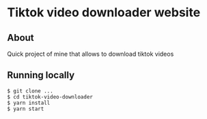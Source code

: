 # Tiktok video downloader website

## About

Quick project of mine that allows to download tiktok videos


## Running locally

```
$ git clone ...
$ cd tiktok-video-downloader
$ yarn install
$ yarn start

```

